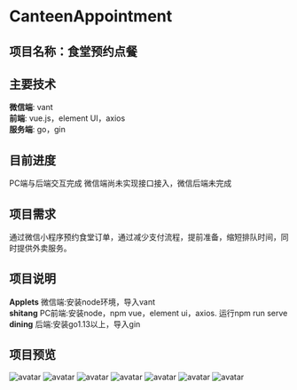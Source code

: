 # CanteenAppointment
## 项目名称：食堂预约点餐
## 主要技术
**微信端**:
vant<br>
**前端**:
vue.js，element UI，axios<br>
**服务端**:
go，gin
## 目前进度
PC端与后端交互完成
微信端尚未实现接口接入，微信后端未完成
## 项目需求 
通过微信小程序预约食堂订单，通过减少支付流程，提前准备，缩短排队时间，同时提供外卖服务。
## 项目说明
**Applets** 
微信端:安装node环境，导入vant<br>
**shitang**
PC前端:安装node，npm vue，element ui，axios. 运行npm run serve<br>
**dining**
后端:安装go1.13以上，导入gin
## 项目预览
![avatar](/img/1.jpg)
![avatar](/img/2.jpg)
![avatar](img/7.png)
![avatar](/img/3.jpg)
![avatar](/img/4.jpg)
![avatar](img/5.png)
![avatar](img/6.png)
